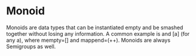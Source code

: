 # Monoid

Monoids are data types that can be instantiated empty and be smashed together without losing any information. A common example is and [a] (for any a), where mempty=[] and mappend=(++). Monoids are always Semigroups as well.
